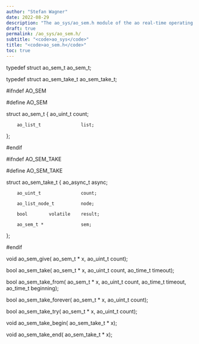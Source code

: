```yaml
---
author: "Stefan Wagner"
date: 2022-08-29
description: "The ao_sys/ao_sem.h module of the ao real-time operating system."
draft: true
permalink: /ao_sys/ao_sem.h/ 
subtitle: "<code>ao_sys</code>"
title: "<code>ao_sem.h</code>"
toc: true
---
```


typedef struct  ao_sem_t        ao_sem_t;

typedef struct  ao_sem_take_t   ao_sem_take_t;

#ifndef AO_SEM

#define AO_SEM

struct  ao_sem_t
{
        ao_uint_t               count;

        ao_list_t               list;
};

#endif

#ifndef AO_SEM_TAKE

#define AO_SEM_TAKE

struct  ao_sem_take_t
{
        ao_async_t              async;

        ao_uint_t               count;

        ao_list_node_t          node;

        bool        volatile    result;

        ao_sem_t *              sem;
};

#endif

void    ao_sem_give(            ao_sem_t * x, ao_uint_t count);

bool    ao_sem_take(            ao_sem_t * x, ao_uint_t count, ao_time_t timeout);

bool    ao_sem_take_from(       ao_sem_t * x, ao_uint_t count, ao_time_t timeout, ao_time_t beginning);

bool    ao_sem_take_forever(    ao_sem_t * x, ao_uint_t count);

bool    ao_sem_take_try(        ao_sem_t * x, ao_uint_t count);

void    ao_sem_take_begin(      ao_sem_take_t * x);

void    ao_sem_take_end(        ao_sem_take_t * x);

